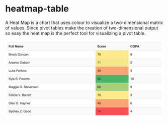 # heatmap-table
A Heat Map is a chart that uses colour to visualize a two-dimensional matrix of values. Since pivot tables make the creation of two-dimensional output so easy the heat map is the perfect tool for visualizing a pivot table.

![Alt text](/app/images/image1.png)
